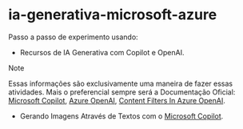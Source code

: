 # ia-generativa-microsoft-azure
Passo a passo de experimento usando:
 - Recursos de IA Generativa com Copilot e OpenAI.

 > [!NOTE]
> Essas informações são exclusivamente uma maneira de fazer essas atividades.
>  Mais o preferencial sempre será a Documentação Oficial: [Microsoft Copilot](https://aka.ms/ai900-bing-copilot), [Azure OpenAI](https://aka.ms/ai900-azure-openai), [Content Filters In Azure OpenAI](https://aka.ms/ai900-content-filters).

- Gerando Imagens Através de Textos com o [Microsoft Copilot](https://copilot.microsoft.com/).
